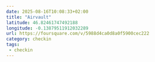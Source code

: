 ```yaml
---
date: 2025-08-16T10:08:33+02:00
title: "Airvault"
latitude: 46.82461747492188
longitude: -0.13879511912032289
url: https://foursquare.com/v/5988d4ca0d8a0f5900cec222
category: checkin
tags:
 - checkin
---
```

